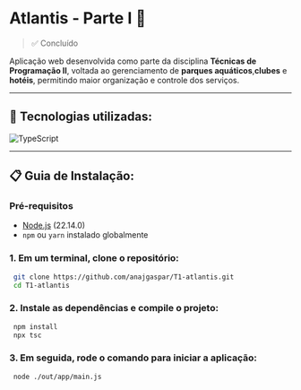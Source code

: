 # Atlantis - Parte I 🐬
>✅ Concluído

Aplicação web desenvolvida como parte da disciplina **Técnicas de Programação II**, voltada ao gerenciamento de **parques aquáticos**,**clubes** e **hotéis**, permitindo maior organização e controle dos serviços.

---

## 🔧 Tecnologias utilizadas:

![TypeScript](https://img.shields.io/badge/typescript-%23007ACC.svg?style=for-the-badge&logo=typescript&logoColor=white)

---

## 📋 Guia de Instalação:

### Pré-requisitos
- [Node.js](https://nodejs.org/) (22.14.0)
- `npm` ou `yarn` instalado globalmente

### 1. Em um terminal, clone o repositório:

```bash
 git clone https://github.com/anajgaspar/T1-atlantis.git
 cd T1-atlantis
  ```
  
### 2. Instale as dependências e compile o projeto:

```bash
 npm install
 npx tsc
```

### 3. Em seguida, rode o comando para iniciar a aplicação:

```bash
 node ./out/app/main.js
```
